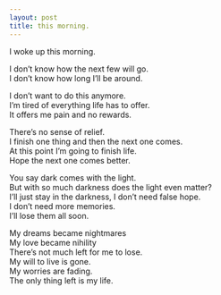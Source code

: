 ```yaml
---
layout: post
title: this morning.
---
```


I woke up this morning.

I don’t know how the next few will go. <br>
I don’t know how long I’ll be around.

I don’t want to do this anymore. <br>
I’m tired of everything life has to offer. <br>
It offers me pain and no rewards.

There’s no sense of relief. <br>
I finish one thing and then the next one comes. <br>
At this point I’m going to finish life. <br>
Hope the next one comes better.

You say dark comes with the light. <br>
But with so much darkness does the light even matter? <br>
I’ll just stay in the darkness, I don’t need false hope. <br>
I don’t need more memories. <br>
I’ll lose them all soon.

My dreams became nightmares <br>
My love became nihility <br>
There’s not much left for me to lose. <br>
My will to live is gone. <br>
My worries are fading. <br>
The only thing left is my life.
